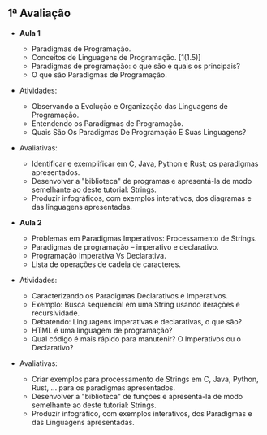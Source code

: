 ## 1ª Avaliação
- **Aula 1**
  - Paradigmas de Programação.
  - Conceitos de Linguagens de Programação. [1(1.5)]
  - Paradigmas de programação: o que são e quais os principais?
  - O que são Paradigmas de Programação.

- Atividades: 
  - Observando a Evolução e Organização das Linguagens de Programação.
  - Entendendo os Paradigmas de Programação.
  - Quais São Os Paradigmas De Programação E Suas Linguagens?

- Avaliativas:
  - Identificar e exemplificar em C, Java, Python e Rust; os paradigmas apresentados.
  - Desenvolver a "biblioteca" de programas e apresentá-la de modo semelhante ao deste tutorial: Strings.
  - Produzir infográficos, com exemplos interativos, dos diagramas e das linguagens apresentadas.

- **Aula 2**
  - Problemas em Paradigmas Imperativos: Processamento de Strings.
  - Paradigmas de programação – imperativo e declarativo.
  - Programação Imperativa Vs Declarativa.
  - Lista de operações de cadeia de caracteres.
    
- Atividades: 
  - Caracterizando os Paradigmas Declarativos e Imperativos.
  - Exemplo: Busca sequencial em uma String usando iterações e recursividade.
  - Debatendo: Linguagens imperativas e declarativas, o que são?
  - HTML é uma linguagem de programação?
  - Qual código é mais rápido para manutenir? O Imperativos ou o Declarativo?
    
- Avaliativas:
  - Criar exemplos para processamento de Strings em C, Java, Python, Rust, ... para os paradigmas apresentados.
  - Desenvolver a "biblioteca" de funções e apresentá-la de modo semelhante ao deste tutorial: Strings.
  - Produzir infográfico, com exemplos interativos, dos Paradigmas e das Linguagens apresentadas.
